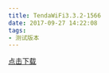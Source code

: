 ```yaml
---
title: TendaWiFi3.3.2-1566
date: 2017-09-27 14:22:08
tags:
- 测试版本 
---
```

[点击下载](itms-services://?action=download-manifest&url=https://tendatechnology.github.io/packages/3.3.2.1566/manifest.plist)

